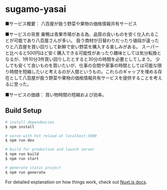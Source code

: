 # sugamo-yasai

■サービス概要：
八百屋が扱う野菜や果物の価格情報共有サービス

■サービスの背景
巣鴨は青果市場がある為、品質の良いものを安く仕入れることが可能であり八百屋さんが多い。
扱う商材が日替わりだったり値段が違ったりと八百屋を買い回りして新鮮で安い野菜を購入する楽しみがある。
スーパーと比べると500円ほど安く購入できる可能性があったり趣味としては気分転換となるが、1件10分3件買い回りしたとすると30分の時間を必要としてしまう。
少しでも安くて良いものを買いたいが、仕事の合間や家事の時間としては可能な限り時間を短縮したいと考えるのが人間というもの。これらのギャップを埋める存在として八百屋が扱う野菜や果物の価格情報共有サービスを提供することを考えるに至った。

■サービスの価値：
買い物時間の短縮および効率。


## Build Setup

```bash
# install dependencies
$ npm install

# serve with hot reload at localhost:3000
$ npm run dev

# build for production and launch server
$ npm run build
$ npm run start

# generate static project
$ npm run generate
```

For detailed explanation on how things work, check out [Nuxt.js docs](https://nuxtjs.org).
